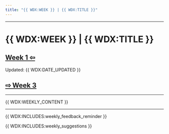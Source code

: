```yaml
---
title: "{{ WDX:WEEK }} | {{ WDX:TITLE }}"
---
```


<hr class="mb-0">

<h1 id="{{ {{ WDX:WEEK }}-{{ WDX:title }} | slugify }}">
  <span class="week-prefix">{{ WDX:WEEK }} |</span> {{ WDX:TITLE }}
</h1>

<div class="week-controls">

  <h2 class="week-controls__previous_week" id="week-{{ WDX:WEEK_NUM }}">
    <a href="">Week 1 &#8678;</a>
  </h2>

  <span>Updated: {{ WDX:DATE_UPDATED }}</span>

  <h2 class="week-controls__next_week" id="week-{{ WDX:WEEK_NUM }}">
    <a href="">&#8680; Week 3</a>
  </h2>

</div>

---

{{ WDX:WEEKLY_CONTENT }}

<hr class="mt-1">

{{ WDX:INCLUDES:weekly_feedback_reminder }}

{{ WDX:INCLUDES:weekly_suggestions }}